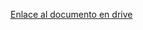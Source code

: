 [Enlace al documento en drive](https://docs.google.com/document/d/1iEt6ewaA3ao9eF84pPl4vRuXrbvEQMBOTQzx8au7INQ/edit?usp=sharing)
